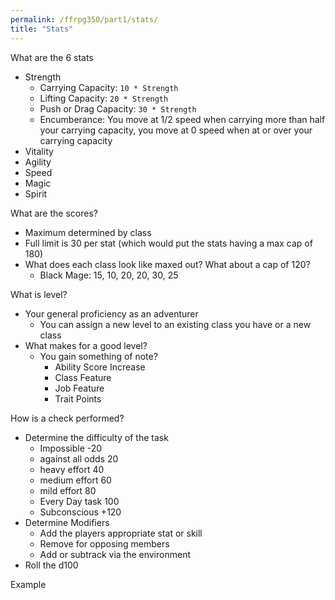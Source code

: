 ```yaml
---
permalink: /ffrpg350/part1/stats/
title: "Stats"
---
```


What are the 6 stats
- Strength
  - Carrying Capacity: `10 * Strength`
  - Lifting Capacity: `20 * Strength`
  - Push or Drag Capacity: `30 * Strength`
  - Encumberance: You move at 1/2 speed when carrying more than half your carrying capacity, you move at 0 speed when at or over your carrying capacity
- Vitality
- Agility
- Speed
- Magic
- Spirit

What are the scores?
- Maximum determined by class
- Full limit is 30 per stat (which would put the stats having a max cap of 180)
- What does each class look like maxed out? What about a cap of 120?
  - Black Mage: 15, 10, 20, 20, 30, 25


What is level?
- Your general proficiency as an adventurer
  - You can assign a new level to an existing class you have or a new class
- What makes for a good level?
  - You gain something of note?
    - Ability Score Increase
    - Class Feature
    - Job Feature
    - Trait Points

How is a check performed?
- Determine the difficulty of the task
  - Impossible -20
  - against all odds 20
  - heavy effort 40
  - medium effort 60
  - mild effort 80
  - Every Day task 100
  - Subconscious +120
- Determine Modifiers
  - Add the players appropriate stat or skill
  - Remove for opposing members
  - Add or subtrack via the environment
- Roll the d100

Example
